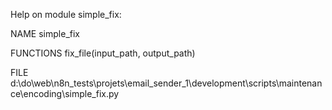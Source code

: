Help on module simple_fix:

NAME
    simple_fix

FUNCTIONS
    fix_file(input_path, output_path)

FILE
    d:\do\web\n8n_tests\projets\email_sender_1\development\scripts\maintenance\encoding\simple_fix.py


